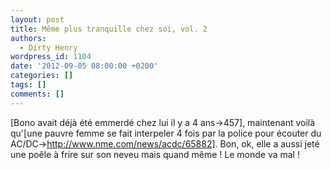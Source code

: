 ```yaml
---
layout: post
title: Même plus tranquille chez soi, vol. 2
authors:
  - Dirty Henry
wordpress_id: 1104
date: '2012-09-05 08:00:00 +0200'
categories: []
tags: []
comments: []
---
```

[Bono avait déjà été emmerdé chez lui il y a 4 ans->457], maintenant voilà qu'[une pauvre femme se fait interpeler 4 fois par la police pour écouter du AC/DC->http://www.nme.com/news/acdc/65882]. Bon, ok, elle a aussi jeté une poêle à frire sur son neveu mais quand même ! Le monde va mal ! 
